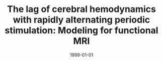 ---
title: "The lag of cerebral hemodynamics with rapidly alternating periodic stimulation: Modeling for functional MRI"
date: 1999-01-01
authors_string: G. Hathout, R. Gopi, Peter Bandettini, S. Gambhir
authors:
   - G. Hathout
   - R. Gopi
   - Peter Bandettini
   - S. Gambhir
author_ids:
   - peter_bandettini
journal: 'Magnetic Resonance Imaging'
volume: 17
issue: 
pages: 20-Sep
book_title: ''
publisher: ''
abstract: ''
project_id: 
paper_url: 
doi: 
data_loc: ''
code_loc: ''
file: '/assets/publications//assets/publications/'
file_name: '/assets/publications/'
type: journal_article
pub_str: ' (1999) Magnetic Resonance Imaging 17: 20-Sep'
layout: publication 
---
